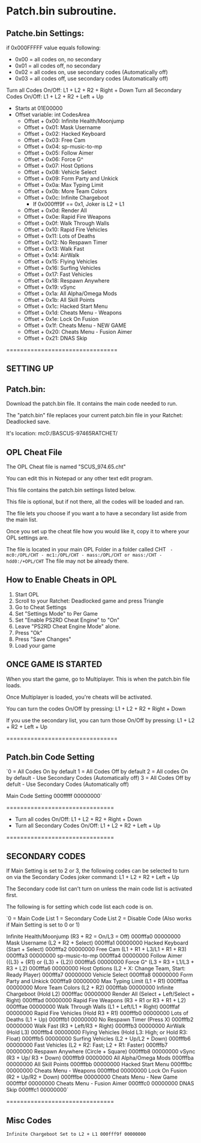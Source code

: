 # Patch.bin subroutine.
## Patche.bin Settings:
if 0x000FFFFF value equals following:
 - 0x00 = all codes on, no secondary
 - 0x01 = all codes off, no secondary
 - 0x02 = all codes on, use secondary codes (Automatically off)
 - 0x03 = all codes off, use secondary codes (Automatically off)

Turn all Codes On/Off: L1 + L2 + R2 + Right + Down
Turn all Secondary Codes On/Off: L1 + L2 + R2 + Left + Up

 - Starts at 01E00000
 - Offset variable: int CodesArea
    - Offset + 0x00: Infinite Health/Moonjump
	- Offset + 0x01: Mask Username
	- Offset + 0x02: Hacked Keyboard
	- Offset + 0x03: Free Cam
	- Offset + 0x04: sp-music-to-mp
	- Offset + 0x05: Follow Aimer
	- Offset + 0x06: Force G^
	- Offset + 0x07: Host Options
	- Offset + 0x08: Vehicle Select
	- Offset + 0x09: Form Party and Unkick
	- Offset + 0x0a: Max Typing Limit
	- Offset + 0x0b: More Team Colors
	- Offset + 0x0c: Infinite Chargeboot
		- If 0x000fff9f == 0x1, Joker is L2 + L1
	- Offset + 0x0d: Render All
	- Offset + 0x0e: Rapid Fire Weapons
	- Offset + 0x0f: Walk Through Walls
	- Offset + 0x10: Rapid Fire Vehicles
	- Offset + 0x11: Lots of Deaths
	- Offset + 0x12: No Respawn Timer
	- Offset + 0x13: Walk Fast
	- Offset + 0x14: AirWalk
	- Offset + 0x15: Flying Vehicles
	- Offset + 0x16: Surfing Vehicles
	- Offset + 0x17: Fast Vehicles
	- Offset + 0x18: Respawn Anywhere
	- Offset + 0x19: vSync
	- Offset + 0x1a: All Alpha/Omega Mods
	- Offset + 0x1b: All Skill Points
	- Offset + 0x1c: Hacked Start Menu
	- Offset + 0x1d: Cheats Menu - Weapons
	- Offset + 0x1e: Lock On Fusion
	- Offset + 0x1f: Cheats Menu - NEW GAME
	- Offset + 0x20: Cheats Menu - Fusion Aimer
	- Offset + 0x21: DNAS Skip











================================

SETTING UP
----------

Patch.bin:
----------
Download the patch.bin file.  It contains the main code needed to run.

The "patch.bin" file replaces your current patch.bin file in your Ratchet: Deadlocked save.

It's location: mc0:/BASCUS-97465RATCHET/


OPL Cheat File
--------------
The OPL Cheat file is named "SCUS_974.65.cht"

You can edit this in Notepad or any other text edit program.

This file contains the patch.bin settings listed below.

This file is optional, but if not there, all the codes will be loaded and ran.

The file lets you choose if you want a to have a secondary list aside from the main list.


Once you set up the cheat file how you would like it, copy it to where your OPL settings are.

The file is located in your main OPL Folder in a folder called CHT
	` - mc0:/OPL/CHT
	 - mc1:/OPL/CHT
	 - mass:/OPL/CHT or mass:/CHT
	 - hdd0:/+OPL/CHT`
The file may not be already there.

How to Enable Cheats in OPL
----------------------------
1. Start OPL
2. Scroll to your Ratchet: Deadlocked game and press Triangle
3. Go to Cheat Settings
4. Set "Settings Mode" to Per Game
5. Set "Enable PS2RD Cheat Engine" to "On"
6. Leave "PS2RD Cheat Engine Mode" alone.
7. Press "Ok"
8. Press "Save Changes"
7. Load your game


ONCE GAME IS STARTED
--------------------
When you start the game, go to Multiplayer.  This is when the patch.bin file loads.

Once Multiplayer is loaded, you're cheats will be activated.

You can turn the codes On/Off by pressing: L1 + L2 + R2 + Right + Down

If you use the secondary list, you can turn those On/Off by pressing: L1 + L2 + R2 + Left + Up

================================

Patch.bin Code Setting
-----------------------
`0 = All Codes On by default
1 = All Codes Off by default
2 = All codes On by default
	- Use Secondary Codes (Automatically off)
3 = All Codes Off by defult
    - Use Secondary Codes (Automatically off)

Main Code Setting
000fffff 00000000`

===============================

 - Turn all codes On/Off: L1 + L2 + R2 + Right + Down
 - Turn all Secondary Codes On/Off: L1 + L2 + R2 + Left + Up

===============================

SECONDARY CODES
----------------
If Main Setting is set to 2 or 3, the following codes can be selected to
turn on via the Secondary Codes joker command: L1 + L2 + R2 + Left + Up

The Secondary code list can't turn on unless the main code list is activated first.

The following is for setting which code list each code is on.

`0 = Main Code List
1 = Secondary Code List
2 = Disable Code (Also works if Main Setting is set to 0 or 1)

Infinite Health/Moonjump (R3 + R2 = On/L3 = Off)
000fffa0 00000000
Mask Username (L2 + R2 + Select)
000fffa1 00000000
Hacked Keyboard (Start + Select)
000fffa2 00000000
Free Cam (L1 + R1 + L3/L1 + R1 + R3)
000fffa3 00000000
sp-music-to-mp
000fffa4 00000000
Follow Aimer ({L3} + {R1} or {L3} + {L2})
000fffa5 00000000
Force G^ (L3 + R3 + L1/L3 + R3 + L2)
000fffa6 00000000
Host Options (L2 + X: Change Team, Start: Ready Player)
000fffa7 00000000
Vehicle Select
000fffa8 00000000
Form Party and Unkick
000fffa9 00000000
Max Typing Limit (L1 + R1)
000fffaa 00000000
More Team Colors (L2 + R2)
000fffab 00000000
Infinite Chargeboot (Hold L2)
000fffac 00000000
Render All (Select + Left/Select + Right)
000fffad 00000000
Rapid Fire Weapons (R3 + R1 or R3 + R1 + L2)
000fffae 00000000
Walk Through Walls (L1 + Left/L1 + Right)
000fffaf 00000000
Rapid Fire Vehicles (Hold R3 + R1)
000fffb0 00000000
Lots of Deaths (L1 + Up)
000fffb1 00000000
No Respawn Timer (Press X)
000fffb2 00000000
Walk Fast (R3 + Left/R3 + Right)
000fffb3 00000000
AirWalk (Hold L3)
000fffb4 00000000
Flying Vehicles (Hold L3: High; or Hold R3: Float)
000fffb5 00000000
Surfing Vehicles (L2 + Up/L2 + Down)
000fffb6 00000000
Fast Vehicles (L2 + R2: Fast; L2 + R1: Faster)
000fffb7 00000000
Respawn Anywhere (Circle + Square)
000fffb8 00000000
vSync (R3 + Up/ R3 + Down)
000fffb9 00000000
All Alpha/Omega Mods
000fffba 00000000
All Skill Points
000fffbb 00000000
Hacked Start Menu
000fffbc 00000000
Cheats Menu - Weapons
000fffbd 00000000
Lock On Fusion (R2 + Up/R2 + Down)
000fffbe 00000000
Cheats Menu - New Game
000fffbf 00000000
Cheats Menu - Fusion Aimer
000fffc0 00000000
DNAS Skip
000fffc1 00000000`

===============================

Misc Codes
----------------
`Infinite Chargeboot Set to L2 + L1
000fff9f 00000000`